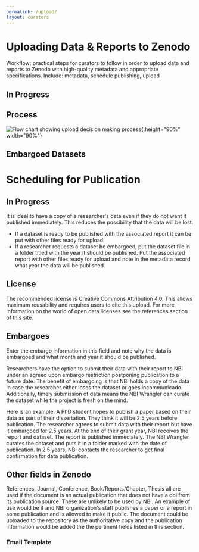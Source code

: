 ```yaml
---
permalink: /upload/
layout: curators
---
```


# Uploading Data & Reports to Zenodo
Workflow: practical steps for curators to follow in order to upload data and reports to Zenodo with high-quality metadata and appropriate specifications. Include: metadata, schedule publishing, upload

## In Progress


## Process

![Flow chart showing upload decision making process](https://raw.githubusercontent.com/nantucketbiodiversity/NBIdigitalrepo/master/docs/assets/images/uploadFlow.jpeg "Upload process chart"){:height="90%" width="90%"}



## Embargoed Datasets
# Scheduling for Publication

## In Progress

It is ideal to have a copy of a researcher's data even if they do not want it published immediately.  This reduces the possibility that the data will be lost.  

- If a dataset is ready to be published with the associated report it can be put with other files ready for upload.
- If a researcher requests a dataset be embargoed, put the dataset file in a folder titled with the year it should be published. Put the associated report with other files ready for upload and note in the metadata record what year the data will be published.

## License
The recommended license is Creative Commons Attribution 4.0. This allows maximum reusability and requires users to cite this upload. For more information on the world of open data licenses see the references section of this site.

## Embargoes
Enter the embargo information in this field and note why the data is embargoed and what month and year it should be published.

Researchers have the option to submit their data with their report to NBI under an agreed upon embargo restriction postponing publication to a future date. The benefit of embargoing is that NBI holds a copy of the data in case the researcher either loses the dataset or goes incommunicado. Additionally, timely submission of data means the NBI Wrangler can curate the dataset while the project is fresh on the mind.

Here is an example: A PhD student hopes to publish a paper based on their data as part of their dissertation. They think it will be 2.5 years before publication. The researcher agrees to submit data with their report but have it embargoed for 2.5 years. At the end of their grant year, NBI receives the report and dataset. The report is published immediately. The NBI Wrangler curates the dataset and puts it in a folder marked with the date of publication. In 2.5 years, NBI contacts the researcher to get final confirmation for data publication.


## Other fields in Zenodo
References, Journal, Conference, Book/Reports/Chapter, Thesis all are used if the document is an actual publication that does not have a doi from its publication source.  These are unlikely to be used by NBI.  An example of use would be if and NBI organization's staff publishes a paper or a report in some publication and is allowed to make it public.  The document could be uploaded to the repository as the authoritative copy and the publication information would be added the the pertinent fields listed in this section. 

### Email Template
